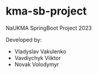# kma-sb-project
NaUKMA SpringBoot Project 2023

Developed by:
  - Vladyslav Vakulenko
  - Vavdiychyk Viiktor
  - Novak Volodymyr

